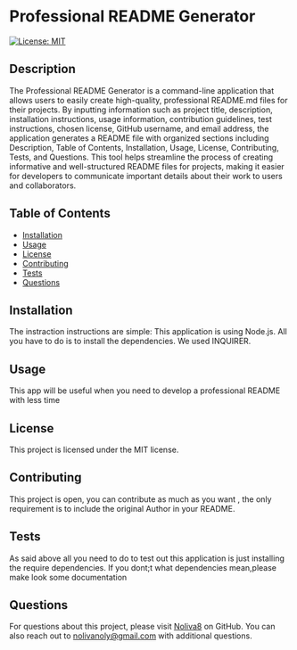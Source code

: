 # Professional README Generator

[![License: MIT](https://img.shields.io/badge/License-MIT-yellow.svg)](https://opensource.org/licenses/MIT)

## Description
The Professional README Generator is a command-line application that allows users to easily create high-quality, professional README.md files for their projects. By inputting information such as project title, description, installation instructions, usage information, contribution guidelines, test instructions, chosen license, GitHub username, and email address, the application generates a README file with organized sections including Description, Table of Contents, Installation, Usage, License, Contributing, Tests, and Questions. This tool helps streamline the process of creating informative and well-structured README files for projects, making it easier for developers to communicate important details about their work to users and collaborators.

## Table of Contents
- [Installation](#installation)
- [Usage](#usage)
- [License](#license)
- [Contributing](#contributing)
- [Tests](#tests)
- [Questions](#questions)

## Installation
The instraction instructions are simple: This application is using Node.js. All you have to do is to install the dependencies. We used INQUIRER.

## Usage
This app will be useful when you need to develop a professional README with less time

## License

This project is licensed under the MIT license.

## Contributing
This project is open, you can contribute as much as you want , the only requirement is to include the original Author in your README.

## Tests
As said above all you need to do to test out this application is just installing the require dependencies. If you dont;t what dependencies mean,please make look some documentation

## Questions
For questions about this project, please visit [Noliva8](https://github.com/Noliva8) on GitHub.
You can also reach out to nolivanoly@gmail.com with additional questions.
